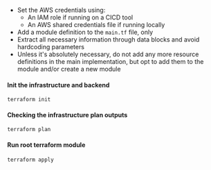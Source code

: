 * Set the AWS credentials using:
    * An IAM role if running on a CICD tool
    * An AWS shared credentials file if running locally
* Add a module definition to the `main.tf` file, only
* Extract all necessary information through data blocks and avoid hardcoding parameters
* Unless it's absolutely necessary, do not add any more resource definitions in the main implementation, but opt to add
  them to the module and/or create a new module

#### Init the infrastructure and backend
```shell
terraform init
```

#### Checking the infrastructure plan outputs
```shell
terraform plan
```

#### Run root terraform module
```shell
terraform apply
```

